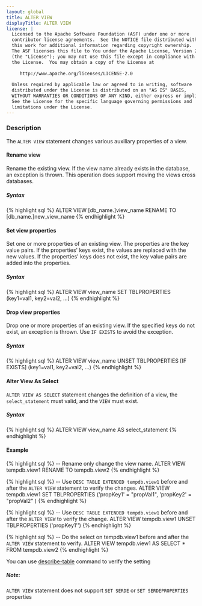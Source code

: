```yaml
---
layout: global
title: ALTER VIEW
displayTitle: ALTER VIEW 
license: |
  Licensed to the Apache Software Foundation (ASF) under one or more
  contributor license agreements.  See the NOTICE file distributed with
  this work for additional information regarding copyright ownership.
  The ASF licenses this file to You under the Apache License, Version 2.0
  (the "License"); you may not use this file except in compliance with
  the License.  You may obtain a copy of the License at
 
     http://www.apache.org/licenses/LICENSE-2.0
 
  Unless required by applicable law or agreed to in writing, software
  distributed under the License is distributed on an "AS IS" BASIS,
  WITHOUT WARRANTIES OR CONDITIONS OF ANY KIND, either express or implied.
  See the License for the specific language governing permissions and
  limitations under the License.
---
```


### Description
The `ALTER VIEW` statement changes various auxiliary properties of a view.


#### Rename view
Rename the existing view. If the view name already exists in the database, an exception is thrown. This operation does 
support moving the views cross databases. 
##### Syntax
{% highlight sql %}
ALTER VIEW [db_name.]view_name RENAME TO [db_name.]new_view_name
{% endhighlight %}


#### Set view properties
Set one or more properties of an existing view. The properties are the key value pairs. If the properties' keys exist, 
the values are replaced with the new values. If the properties' keys does not exist, the key value pairs are added into 
the properties.
##### Syntax
{% highlight sql %}
ALTER VIEW view_name SET TBLPROPERTIES (key1=val1, key2=val2, ...)
{% endhighlight %}


#### Drop view properties
Drop one or more properties of an existing view. If the specified keys do not exist, an exception is thrown. Use 
`IF EXISTS` to avoid the exception. 
##### Syntax
{% highlight sql %}
ALTER VIEW view_name UNSET TBLPROPERTIES [IF EXISTS] (key1=val1, key2=val2, ...)
{% endhighlight %}


#### Alter View As Select
`ALTER VIEW AS SELECT` statement changes the definition of a view, the `select_statement` must valid, and the `VIEW` 
must exist.
##### Syntax
{% highlight sql %}
ALTER VIEW view_name AS select_statement
{% endhighlight %}


#### Example
{% highlight sql %}
-- Rename only change the view name.
ALTER VIEW tempdb.view1 RENAME TO tempdb.view2
{% endhighlight %}

{% highlight sql %}
-- Use `DESC TABLE EXTENDED tempdb.view1` before and after the `ALTER VIEW` statement to verify the changes.
ALTER VIEW tempdb.view1 SET TBLPROPERTIES ('propKey1' = "propVal1", 'propKey2' = "propVal2" )
{% endhighlight %}

{% highlight sql %}
-- Use `DESC TABLE EXTENDED tempdb.view1` before and after the `ALTER VIEW` to verify the change.
ALTER VIEW tempdb.view1 UNSET TBLPROPERTIES ('propKey1'')
{% endhighlight %}

{% highlight sql %}
-- Do the select on tempdb.view1 before and after the `ALTER VIEW` statement to verify.
ALTER VIEW tempdb.view1 AS SELECT * FROM tempdb.view2
{% endhighlight %}

You can use [describe-table](sql-ref-syntax-aux-describe-table.html) command to verify the setting
##### Note:
`ALTER VIEW` statement does not support `SET SERDE` or `SET SERDEPROPERTIES` properties

